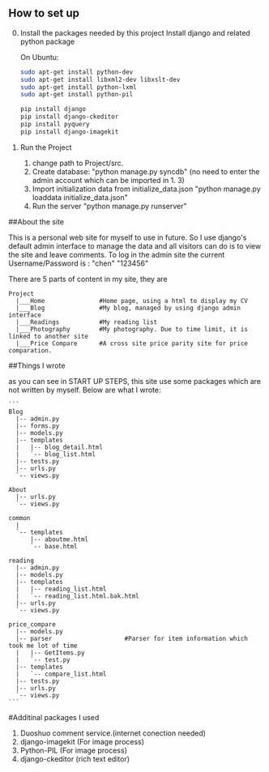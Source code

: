 ## How to set up

0.  Install the packages needed by this project
	Install django and related python package

	On Ubuntu:
    ```sh
	sudo apt-get install python-dev
	sudo apt-get install libxml2-dev libxslt-dev
	sudo apt-get install python-lxml
	sudo apt-get install python-pil
    ```
        
    ```sh
    pip install django
    pip install django-ckeditor
    pip install pyquery
    pip install django-imagekit
    ```



1. Run the Project
	1. change path to Project/src.
	1. Create database:
		"python manage.py syncdb"
		(no need to enter the admin account which can be imported in 1. 3)
	1. Import initialization data from initialize_data.json
		"python manage.py loaddata initialize_data.json"
	1. Run the server
		"python manage.py runserver"



##About the site

   This is a personal web site for myself to use in future. So I use django's default
 admin interface to manage the data and all visitors can do is to view the site and
 leave comments.
   To log in the admin site the current Username/Password is : "chen" "123456"

   There are 5 parts of content in my site, they are
   ```
   Project
     |___Home				#Home page, using a html to display my CV
     |___Blog				#My blog, managed by using django admin	interface
     |___Readings			#My reading list
     |___Photography		#My photography. Due to time limit, it is linked to another site
     |___Price Compare		#A cross site price parity site for price comparation.
   ```


##Things I wrote

  as you can see in START UP STEPS, this site use some packages which are not written by myself.
Below are what I wrote:

    ```
	Blog
      |-- admin.py
      |-- forms.py
      |-- models.py
      |-- templates
      |   |-- blog_detail.html
      |   `-- blog_list.html
      |-- tests.py
      |-- urls.py
      `-- views.py

    About
	  |-- urls.py
	  `-- views.py

	common
	  |
	  `-- templates
    	  |-- aboutme.html
    	  `-- base.html

    reading
	  |-- admin.py
	  |-- models.py
	  |-- templates
	  |   |-- reading_list.html
	  |   `-- reading_list.html.bak.html
	  |-- urls.py
	  `-- views.py

	price_compare
	  |-- models.py
	  |-- parser					#Parser for item information which took me lot of time
	  |   |-- GetItems.py
	  |   `-- test.py
	  |-- templates
	  |   `-- compare_list.html
	  |-- tests.py
	  |-- urls.py
	  `-- views.py
    ```

#Additinal packages I used

1. Duoshuo comment service.(internet conection needed)
2. django-imagekit	(For image process)
3. Python-PIL	  (For image process)
4. django-ckeditor (rich text editor)



